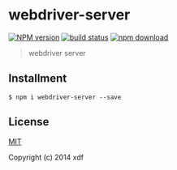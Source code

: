 # webdriver-server

[![NPM version][npm-image]][npm-url]
[![build status][travis-image]][travis-url]
[![npm download][download-image]][download-url]

[npm-image]: https://img.shields.io/npm/v/webdriver-server.svg?style=flat-square
[npm-url]: https://npmjs.org/package/webdriver-server
[travis-image]: https://img.shields.io/travis/xudafeng/webdriver-server.svg?style=flat-square
[travis-url]: https://travis-ci.org/xudafeng/webdriver-server
[download-image]: https://img.shields.io/npm/dm/webdriver-server.svg?style=flat-square
[download-url]: https://npmjs.org/package/webdriver-server

> webdriver server

## Installment

```shell
$ npm i webdriver-server --save
```

## License

[MIT](LICENSE)

Copyright (c) 2014 xdf
